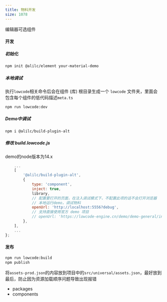 ```yaml
---
title: 物料开发
size: 1078
---
```

编辑器可选组件
#### 开发
##### 初始化
```sh
npm init @alilc/element your-material-demo
```
##### 本地调试
执行`lowcode`相关命令后会在组件 (库) 根目录生成一个 `lowcode` 文件夹，里面会包含每个组件的低代码描述`meta.ts`
```sh
npm run lowcode:dev
```
##### Demo中调试
```sh
npm i @alilc/build-plugin-alt
```
##### 修改 build.lowcode.js
demo的node版本为14.x
```js
	...
	[
		'@alilc/build-plugin-alt',
		{
			type: 'component',
			inject: true,
			library,
			// 配置要打开的页面，在注入调试模式下，不配置此项的话不会打开浏览器
			// 本地运行demo，调试物料
			openUrl: 'http://localhost:5556?debug',
			// 支持直接使用官方 demo 项目
			// openUrl: 'https://lowcode-engine.cn/demo/demo-general/index.html?debug',
		},
	],
    ...
};
```
#### 发布
```sh
npm run lowcode:build
npm publish
```
将`assets-prod.json`的内容放到项目中的`src/universal/assets.json`，最好放到最后，防止因为资源加载顺序问题导致出现报错
- packages
- components
